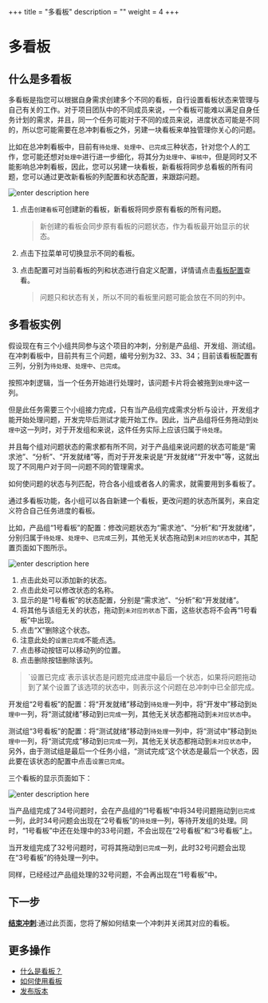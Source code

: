 ﻿+++
title = "多看板"
description = ""
weight = 4
+++

# 多看板

## 什么是多看板

多看板是指您可以根据自身需求创建多个不同的看板，自行设置看板状态来管理与自己有关的工作。对于项目团队中的不同成员来说，一个看板可能难以满足自身任务计划的需求，并且，同一个任务可能对于不同的成员来说，进度状态可能是不同的，所以您可能需要在总冲刺看板之外，另建一块看板来单独管理你关心的问题。

比如在总冲刺看板中，目前有`待处理`、`处理中`、`已完成`三种状态，针对您个人的工作，您可能还想对`处理中`进行进一步细化，将其分为`处理中`、`审核中`，但是同时又不能影响总冲刺看板，因此，您可以另建一块看板，新看板将同步总看板的所有问题，您可以通过更改新看板的列配置和状态配置，来跟踪问题。

![enter description here](/docs/user-guide/agile/imge/image27.png)


1. 点击`创建看板`可创建新的看板，新看板将同步原有看板的所有问题。

    <blockquote class="note">新创建的看板会同步原有看板的问题状态，作为看板最开始显示的状态。</blockquote>

2. 点击下拉菜单可切换显示不同的看板。
3. 点击配置可对当前看板的列和状态进行自定义配置，详情请点击[看板配置](../manage-kanban)查看。

    <blockquote class="note">问题只和状态有关，所以不同的看板里问题可能会放在不同的列中。</blockquote>


## 多看板实例

假设现在有三个小组共同参与这个项目的冲刺，分别是产品组、开发组、测试组。在冲刺看板中，目前共有三个问题，编号分别为32、33、34；目前该看板配置有三列，分别为`待处理`、`处理中`、`已完成`。

按照冲刺逻辑，当一个任务开始进行处理时，该问题卡片将会被拖到`处理中`这一列。

但是此任务需要三个小组接力完成，只有当产品组完成需求分析与设计，开发组才能开始处理问题，开发完毕后测试才能开始工作。因此，当产品组将任务拖动到`处理中`这一列时，对于开发组和来说，这件任务实际上应该归属于`待处理`。

并且每个组对问题状态的需求都有所不同，对于产品组来说问题的状态可能是“需求池”、“分析”、“开发就绪”等，而对于开发来说是“开发就绪”“开发中”等，这就出现了不同用户对于同一问题不同的管理需求。

如何使问题的状态与列匹配，符合各小组或者各人的需求，就需要用到多看板了。

通过多看板功能，各小组可以各自新建一个看板，更改问题的状态所属列，来自定义符合自己任务进度的看板。

比如，产品组“1号看板”的配置：修改问题状态为“需求池”、“分析”和“开发就绪”，分别归属于`待处理`、`处理中`、`已完成`三列，其他无关状态拖动到`未对应的状态`中，其配置页面如下图所示。

![enter description here](/docs/user-guide/agile/imge/image43.png)

1. 点击此处可以添加新的状态。
2. 点击此处可以修改状态的名称。
3. 显示的是“1号看板”的状态配置，分别是“需求池”、“分析”和“开发就绪”。
4. 将其他与该组无关的状态，拖动到`未对应的状态`下面，这些状态将不会再“1号看板”中出现。
5. 点击“X”删除这个状态。
6. 注意此处的`设置已完成`不能点选。
7. 点击移动按钮可以移动列的位置。
8. 点击删除按钮删除该列。

<blockquote class="note">
`设置已完成`表示该状态是问题完成进度中最后一个状态，如果将问题拖动到了某个设置了该选项的状态中，则表示这个问题在总冲刺中已全部完成。
  </blockquote>

开发组“2号看板”的配置：将“开发就绪”移动到`待处理`一列中，将“开发中”移动到`处理中`一列，将“测试就绪”移动到`已完成`一列，其他无关状态都拖动到`未对应状态`中。

测试组“3号看板”的配置：将“测试就绪”移动到`待处理`一列中，将“测试中”移动到`处理中`一列，将“测试完成”移动到`已完成`一列，其他无关状态都拖动到`未对应状态`中，另外，由于测试组是最后一个任务小组，“测试完成”这个状态是最后一个状态，因此要在该状态的配置中点击`设置已完成`。

三个看板的显示页面如下：

![enter description here](/docs/user-guide/agile/imge/image44.png)

当产品组完成了34号问题时，会在产品组的“1号看板”中将34号问题拖动到`已完成`一列，此时34号问题会出现在“2号看板”的`待处理`一列，等待开发组的处理。同时，“1号看板”中还在处理中的33号问题，不会出现在“2号看板”和“3号看板”上。

当开发组完成了32号问题时，可将其拖动到`已完成`一列，此时32号问题会出现在“3号看板”的待处理一列中。

同样，已经经过产品组处理的32号问题，不会再出现在“1号看板”中。

## 下一步

[**结束冲刺**](../close-sprint):通过此页面，您将了解如何结束一个冲刺并关闭其对应的看板。

## 更多操作

- [什么是看板？](../../sprint)
- [如何使用看板](../../sprint/manage-kanban)
- [发布版本](../../release)





